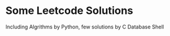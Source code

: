 # Some Leetcode Solutions
Including Algrithms by Python, few solutions by C
          Database
          Shell
